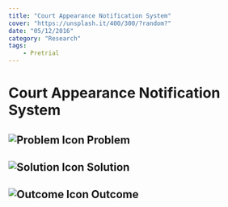 ```yaml
---
title: "Court Appearance Notification System"
cover: "https://unsplash.it/400/300/?random?"
date: "05/12/2016"
category: "Research"
tags:
    - Pretrial 
---
```


# Court Appearance Notification System

## ![Problem Icon](https://github.com/google/material-design-icons/raw/master/alert/1x_web/ic_error_outline_black_48dp.png "Problem") Problem

## ![Solution Icon](https://github.com/google/material-design-icons/raw/master/action/1x_web/ic_lightbulb_outline_black_48dp.png "Solution") Solution

## ![Outcome Icon](https://github.com/google/material-design-icons/raw/master/action/1x_web/ic_view_list_black_48dp.png "Outcome") Outcome
